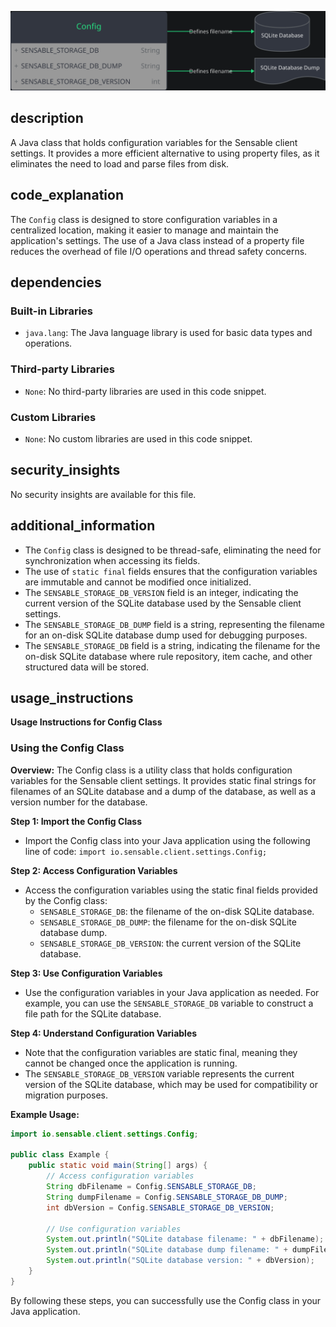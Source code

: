 ![Alt text](./Config.java.md.svg)

## description


A Java class that holds configuration variables for the Sensable client settings. It provides a more efficient alternative to using property files, as it eliminates the need to load and parse files from disk.

## code_explanation


The `Config` class is designed to store configuration variables in a centralized location, making it easier to manage and maintain the application's settings. The use of a Java class instead of a property file reduces the overhead of file I/O operations and thread safety concerns.

## dependencies


### Built-in Libraries

*   `java.lang`: The Java language library is used for basic data types and operations.

### Third-party Libraries

*   `None`: No third-party libraries are used in this code snippet.

### Custom Libraries

*   `None`: No custom libraries are used in this code snippet.



## security_insights


No security insights are available for this file.

## additional_information


*   The `Config` class is designed to be thread-safe, eliminating the need for synchronization when accessing its fields.
*   The use of `static final` fields ensures that the configuration variables are immutable and cannot be modified once initialized.
*   The `SENSABLE_STORAGE_DB_VERSION` field is an integer, indicating the current version of the SQLite database used by the Sensable client settings.
*   The `SENSABLE_STORAGE_DB_DUMP` field is a string, representing the filename for an on-disk SQLite database dump used for debugging purposes.
*   The `SENSABLE_STORAGE_DB` field is a string, indicating the filename for the on-disk SQLite database where rule repository, item cache, and other structured data will be stored.
## usage_instructions

**Usage Instructions for Config Class**

### Using the Config Class

**Overview:**
The Config class is a utility class that holds configuration variables for the Sensable client settings. It provides static final strings for filenames of an SQLite database and a dump of the database, as well as a version number for the database.

**Step 1: Import the Config Class**

* Import the Config class into your Java application using the following line of code: `import io.sensable.client.settings.Config;`

**Step 2: Access Configuration Variables**

* Access the configuration variables using the static final fields provided by the Config class:
	+ `SENSABLE_STORAGE_DB`: the filename of the on-disk SQLite database.
	+ `SENSABLE_STORAGE_DB_DUMP`: the filename for the on-disk SQLite database dump.
	+ `SENSABLE_STORAGE_DB_VERSION`: the current version of the SQLite database.

**Step 3: Use Configuration Variables**

* Use the configuration variables in your Java application as needed. For example, you can use the `SENSABLE_STORAGE_DB` variable to construct a file path for the SQLite database.

**Step 4: Understand Configuration Variables**

* Note that the configuration variables are static final, meaning they cannot be changed once the application is running.
* The `SENSABLE_STORAGE_DB_VERSION` variable represents the current version of the SQLite database, which may be used for compatibility or migration purposes.

**Example Usage:**

```java
import io.sensable.client.settings.Config;

public class Example {
    public static void main(String[] args) {
        // Access configuration variables
        String dbFilename = Config.SENSABLE_STORAGE_DB;
        String dumpFilename = Config.SENSABLE_STORAGE_DB_DUMP;
        int dbVersion = Config.SENSABLE_STORAGE_DB_VERSION;

        // Use configuration variables
        System.out.println("SQLite database filename: " + dbFilename);
        System.out.println("SQLite database dump filename: " + dumpFilename);
        System.out.println("SQLite database version: " + dbVersion);
    }
}
```

By following these steps, you can successfully use the Config class in your Java application.
